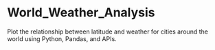 # World_Weather_Analysis
Plot the relationship between latitude and weather for cities around the world using Python, Pandas, and APIs.

